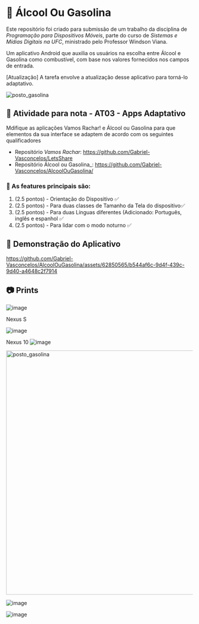 # :car: Álcool Ou Gasolina 
Este repositório foi criado para submissão de um trabalho da disciplina de _Programação para Dispositivos Móveis_, parte do curso de _Sistemas e Mídias Digitais na UFC_, ministrado pelo Professor Windson Viana.

Um aplicativo Android que auxilia os usuários na escolha entre Álcool e Gasolina como combustível, com base nos valores fornecidos nos campos de entrada.

[Atualização] A tarefa envolve a atualização desse aplicativo para torná-lo adaptativo.

![posto_gasolina](https://github.com/Gabriel-Vasconcelos/AlcoolOuGasolina/assets/62850565/c6a74a14-8b2d-460a-878e-0cb280104752)

## :notebook: Atividade para nota - AT03 - Apps Adaptativo
Mdifique as aplicações Vamos Rachar! e Álcool ou Gasolina para que elementos da sua interface se adaptem de acordo com os seguintes qualificadores

- Repositório _Vamos Rachar_: https://github.com/Gabriel-Vasconcelos/LetsShare
- Repositório Álcool ou Gasolina_: https://github.com/Gabriel-Vasconcelos/AlcoolOuGasolina/ 

### :hammer: As features principais são:
1. (2.5 pontos) - Orientação do Dispositivo :white_check_mark:
2. (2.5 pontos) - Para duas classes de Tamanho da Tela do dispositivo:white_check_mark:
3. (2.5 pontos) - Para duas Línguas diferentes (Adicionado: Português, inglês e espanhol :white_check_mark:
4. (2.5 pontos) - Para lidar com o modo noturno  :white_check_mark:

## :iphone: Demonstração do Aplicativo
https://github.com/Gabriel-Vasconcelos/AlcoolOuGasolina/assets/62850565/b544af6c-9d4f-439c-9d40-a4648c2f7914 

## :camera: Prints

![image](https://github.com/Gabriel-Vasconcelos/AlcoolOuGasolina/assets/62850565/bad90616-6a55-4e03-8f62-5d766513829d)

Nexus S

![image](https://github.com/Gabriel-Vasconcelos/AlcoolOuGasolina/assets/62850565/13b5f67f-d01c-4db4-832e-ee20887c9c70)

Nexus 10
![image](https://github.com/Gabriel-Vasconcelos/AlcoolOuGasolina/assets/62850565/347c8f9d-b554-4eab-ba47-6772f2c73dae)

<img src="https://github.com/Gabriel-Vasconcelos/AlcoolOuGasolina/assets/62850565/7a2034b6-2781-499c-be52-27c544e17151" alt="posto_gasolina" width="auto" height="660">

![image](https://github.com/Gabriel-Vasconcelos/AlcoolOuGasolina/assets/62850565/718bd4cd-92d0-4ec9-ba10-88b7cf7186ab)

![image](https://github.com/Gabriel-Vasconcelos/AlcoolOuGasolina/assets/62850565/7e7a26c6-cbc1-460e-805e-f240792d21ac)
